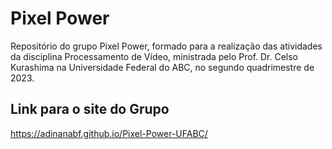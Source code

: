 # Pixel Power

Repositório do grupo Pixel Power, formado para a realização das atividades da disciplina Processamento de Vídeo, ministrada pelo Prof. Dr. Celso Kurashima na Universidade Federal do ABC, no segundo quadrimestre de 2023.

## Link para o site do Grupo

https://adinanabf.github.io/Pixel-Power-UFABC/
